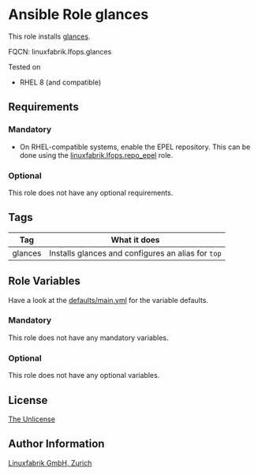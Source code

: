# Ansible Role glances

This role installs [glances](https://nicolargo.github.io/glances/).

FQCN: linuxfabrik.lfops.glances

Tested on

* RHEL 8 (and compatible)


## Requirements

### Mandatory

* On RHEL-compatible systems, enable the EPEL repository. This can be done using the [linuxfabrik.lfops.repo_epel](https://github.com/Linuxfabrik/lfops/tree/main/roles/repo_epel) role.


### Optional

This role does not have any optional requirements.


## Tags

| Tag     | What it does                                       |
| ---     | ------------                                       |
| glances | Installs glances and configures an alias for `top` |


## Role Variables

Have a look at the [defaults/main.yml](https://github.com/Linuxfabrik/lfops/blob/main/roles/glances/defaults/main.yml) for the variable defaults.


### Mandatory

This role does not have any mandatory variables.


### Optional

This role does not have any optional variables.


## License

[The Unlicense](https://unlicense.org/)


## Author Information

[Linuxfabrik GmbH, Zurich](https://www.linuxfabrik.ch)
